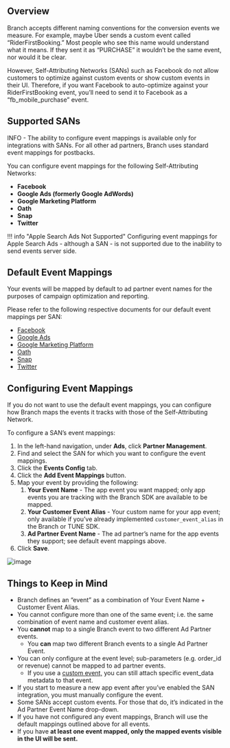 ## Overview

Branch accepts different naming conventions for the conversion events we measure. For example, maybe Uber sends a custom event called “RiderFirstBooking.” Most people who see this name would understand what it means. If they sent it as “PURCHASE” it wouldn’t be the same event, nor would it be clear.

However, Self-Attributing Networks (SANs) such as Facebook do not allow customers to optimize against custom events or show custom events in their UI. Therefore, if you want Facebook to auto-optimize against your RiderFirstBooking event, you’ll need to send it to Facebook as a “fb_mobile_purchase” event.

## Supported SANs

INFO - The ability to configure event mappings is available only for integrations with SANs.  For all other ad partners, Branch uses standard event mappings for postbacks.

You can configure event mappings for the following Self-Attributing Networks:

*   **Facebook**
*   **Google Ads (formerly Google AdWords)**
*   **Google Marketing Platform**
*   **Oath**
*   **Snap**
*   **Twitter**

!!! info "Apple Search Ads Not Supported"
	Configuring event mappings for Apple Search Ads - although a SAN - is not supported due to the inability to send events server side.

## Default Event Mappings

Your events will be mapped by default to ad partner event names for the purposes of campaign optimization and reporting.

Please refer to the following respective documents for our default event mappings per SAN:

*   [Facebook](https://docs.branch.io/deep-linked-ads/facebook-ads-overview/#event-names)
*   [Google Ads](https://docs.branch.io/deep-linked-ads/google-ads-overview/#forwarding-events-to-google-ads)
*   [Google Marketing Platform](https://docs.branch.io/deep-linked-ads/google-marketing-platform-app-conversion-tracking/#forwarding-events-to-google-marketing-platform)
*   [Oath](https://docs.branch.io/deep-linked-ads/oath-mobile-tracking/#event-names)
*   [Snap](https://docs.branch.io/deep-linked-ads/snap-mobile-tracking/#event-names)
*   [Twitter](https://docs.branch.io/deep-linked-ads/twitter-ads-app-install/#forwarding-events-to-twitter-ads)

## Configuring Event Mappings

If you do not want to use the default event mappings, you can configure how Branch maps the events it tracks with those of the Self-Attributing Network.

To configure a SAN’s event mappings:

1. In the left-hand navigation, under **Ads**, click **Partner Management**.
2. Find and select the SAN for which you want to configure the event mappings.
3. Click the **Events Config** tab.
4. Click the **Add Event Mappings** button.
5.  Map your event by providing the following:
    1. **Your Event Name** - The app event you want mapped; only app events you are tracking with the Branch SDK are available to be mapped.
    2. **Your Customer Event Alias** - Your custom name for your app event; only available if you’ve already implemented `customer_event_alias` in the Branch or TUNE SDK.
    3. **Ad Partner Event Name** - The ad partner’s name for the app events they support; see default event mappings above.
6. Click **Save**.

![image](/_assets/img/pages/partner-management/event-mappings.gif)

## Things to Keep in Mind

*   Branch defines an “event” as a combination of Your Event Name + Customer Event Alias.
*   You cannot configure more than one of the same event; i.e. the same combination of event name and customer event alias.
*   You **cannot** map to a single Branch event to two different Ad Partner events.
    *   You **can** map two different Branch events to a single Ad Partner Event.
*   You can only configure at the event level; sub-parameters (e.g. order_id or revenue) cannot be mapped to ad partner events.
    *   If you use a [custom event,](https://docs.branch.io/apps/v2event/) you can still attach specific event_data metadata to that event.
*   If you start to measure a new app event after you’ve enabled the SAN integration, you must manually configure the event.
*   Some SANs accept custom events.  For those that do, it’s indicated in the Ad Partner Event Name drop-down.
*   If you have not configured any event mappings, Branch will use the default mappings outlined above for all events.
*   If you have **at least one event mapped, only the mapped events visible in the UI will be sent.**
